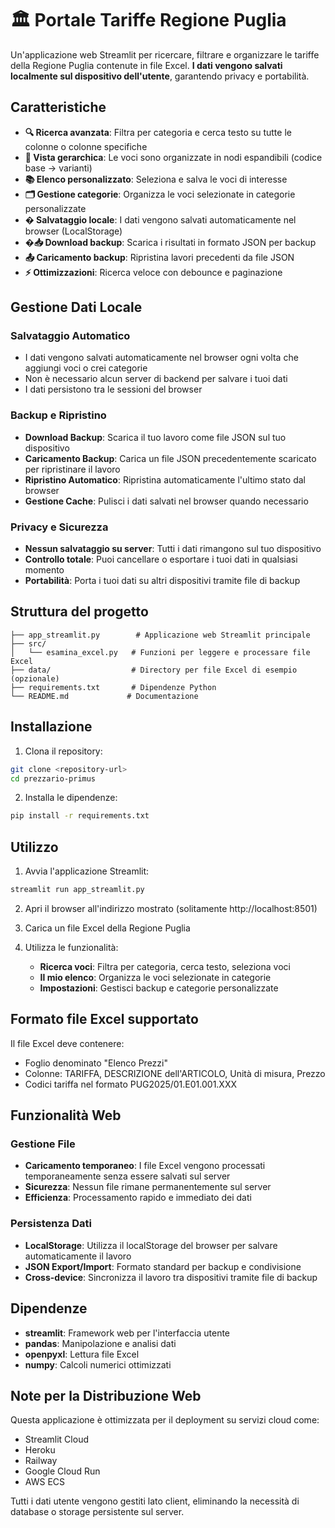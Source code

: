 # 🏛️ Portale Tariffe Regione Puglia

Un'applicazione web Streamlit per ricercare, filtrare e organizzare le tariffe della Regione Puglia contenute in file Excel. **I dati vengono salvati localmente sul dispositivo dell'utente**, garantendo privacy e portabilità.

## Caratteristiche

- **🔍 Ricerca avanzata**: Filtra per categoria e cerca testo su tutte le colonne o colonne specifiche
- **🌳 Vista gerarchica**: Le voci sono organizzate in nodi espandibili (codice base → varianti)
- **📚 Elenco personalizzato**: Seleziona e salva le voci di interesse
- **🗂️ Gestione categorie**: Organizza le voci selezionate in categorie personalizzate
- **� Salvataggio locale**: I dati vengono salvati automaticamente nel browser (LocalStorage)
- **�📥 Download backup**: Scarica i risultati in formato JSON per backup
- **📤 Caricamento backup**: Ripristina lavori precedenti da file JSON
- **⚡ Ottimizzazioni**: Ricerca veloce con debounce e paginazione

## Gestione Dati Locale

### Salvataggio Automatico
- I dati vengono salvati automaticamente nel browser ogni volta che aggiungi voci o crei categorie
- Non è necessario alcun server di backend per salvare i tuoi dati
- I dati persistono tra le sessioni del browser

### Backup e Ripristino
- **Download Backup**: Scarica il tuo lavoro come file JSON sul tuo dispositivo
- **Caricamento Backup**: Carica un file JSON precedentemente scaricato per ripristinare il lavoro
- **Ripristino Automatico**: Ripristina automaticamente l'ultimo stato dal browser
- **Gestione Cache**: Pulisci i dati salvati nel browser quando necessario

### Privacy e Sicurezza
- **Nessun salvataggio su server**: Tutti i dati rimangono sul tuo dispositivo
- **Controllo totale**: Puoi cancellare o esportare i tuoi dati in qualsiasi momento
- **Portabilità**: Porta i tuoi dati su altri dispositivi tramite file di backup

## Struttura del progetto

```
├── app_streamlit.py        # Applicazione web Streamlit principale
├── src/
│   └── esamina_excel.py   # Funzioni per leggere e processare file Excel
├── data/                  # Directory per file Excel di esempio (opzionale)
├── requirements.txt       # Dipendenze Python
└── README.md             # Documentazione
```

## Installazione

1. Clona il repository:
```bash
git clone <repository-url>
cd prezzario-primus
```

2. Installa le dipendenze:
```bash
pip install -r requirements.txt
```

## Utilizzo

1. Avvia l'applicazione Streamlit:
```bash
streamlit run app_streamlit.py
```

2. Apri il browser all'indirizzo mostrato (solitamente http://localhost:8501)

3. Carica un file Excel della Regione Puglia

4. Utilizza le funzionalità:
   - **Ricerca voci**: Filtra per categoria, cerca testo, seleziona voci
   - **Il mio elenco**: Organizza le voci selezionate in categorie
   - **Impostazioni**: Gestisci backup e categorie personalizzate

## Formato file Excel supportato

Il file Excel deve contenere:
- Foglio denominato "Elenco Prezzi"
- Colonne: TARIFFA, DESCRIZIONE dell'ARTICOLO, Unità di misura, Prezzo
- Codici tariffa nel formato PUG2025/01.E01.001.XXX

## Funzionalità Web

### Gestione File
- **Caricamento temporaneo**: I file Excel vengono processati temporaneamente senza essere salvati sul server
- **Sicurezza**: Nessun file rimane permanentemente sul server
- **Efficienza**: Processamento rapido e immediato dei dati

### Persistenza Dati
- **LocalStorage**: Utilizza il localStorage del browser per salvare automaticamente il lavoro
- **JSON Export/Import**: Formato standard per backup e condivisione
- **Cross-device**: Sincronizza il lavoro tra dispositivi tramite file di backup

## Dipendenze

- **streamlit**: Framework web per l'interfaccia utente
- **pandas**: Manipolazione e analisi dati
- **openpyxl**: Lettura file Excel
- **numpy**: Calcoli numerici ottimizzati

## Note per la Distribuzione Web

Questa applicazione è ottimizzata per il deployment su servizi cloud come:
- Streamlit Cloud
- Heroku
- Railway
- Google Cloud Run
- AWS ECS

Tutti i dati utente vengono gestiti lato client, eliminando la necessità di database o storage persistente sul server.
